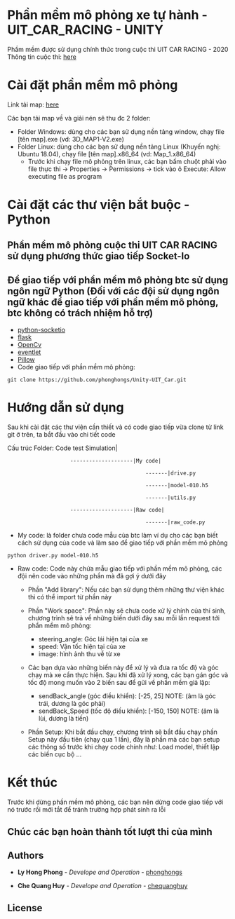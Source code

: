# Phần mềm mô phỏng xe tự hành - UIT_CAR_RACING - UNITY

Phầm mềm được sử dụng chính thức trong cuộc thi UIT CAR RACING - 2020
Thông tin cuộc thi: [here](http://ceday.uit.edu.vn/ceday/uit-car-racing-2020/?fbclid=IwAR09FrAJgNRWWauq4JIuBIAEvBnNb4IIprtKQhE-fD8wNqYuDayKKR4d5Bw)

# Cài đặt phần mềm mô phỏng

Link tải map: [here](https://drive.google.com/drive/folders/1dxIH1mCjbuDAfMuaFIBFVka7kUac-_ce?usp=sharing)

Các bạn tải map về và giải nén sẽ thu đc 2 folder:
* Folder Windows: dùng cho các bạn sử dụng nền tảng window, chạy file [tên map].exe (vd: 3D_MAP1-V2.exe)
* Folder Linux: dùng cho các bạn sử dụng nền tảng Linux (Khuyến nghị: Ubuntu 18.04), chạy file [tên map].x86_64 (vd: Map_1.x86_64)
    + Trước khi chạy file mô phỏng trên linux, các bạn bấm chuột phải vào file thực thi -> Properties -> Permissions -> tick vào ô Execute: Allow executing file as program

# Cài đặt các thư viện bắt buộc - Python

## Phần mềm mô phỏng cuộc thi UIT CAR RACING sử dụng phương thức giao tiếp Socket-Io 
## Để giao tiếp với phần mềm mô phỏng btc sử dụng ngôn ngữ Python (Đối với các đội sử dụng ngôn ngữ khác để giao tiếp với phần mềm mô phỏng, btc không có trách nhiệm hỗ trợ)

* [python-socketio](https://pypi.org/project/python-socketio/)
* [flask](https://pypi.org/project/Flask/)
* [OpenCv](https://opencv.org/)
* [eventlet](https://pypi.org/project/eventlet/)
* [Pillow](https://pypi.org/project/Pillow/)
* Code giao tiếp với phần mềm mô phỏng: 

```
git clone https://github.com/phonghongs/Unity-UIT_Car.git
```

# Hướng dẫn sử dụng

Sau khi cài đặt các thư viện cần thiết và có code giao tiếp vừa clone từ link git ở trên, ta bắt đầu vào chi tiết code

Cấu trúc Folder:    Code test Simulation|

                        --------------------|My code|

                                                -------|drive.py

                                                -------|model-010.h5

                                                -------|utils.py

                        --------------------|Raw code|
                        
                                                -------|raw_code.py

* My code: là folder chưa code mẫu của btc làm ví dụ cho các bạn biết cách sử dụng của code và làm sao để giao tiếp với phần mềm mô phỏng
```
python driver.py model-010.h5
```

* Raw code: Code này chứa mẫu giao tiếp với phần mềm mô phỏng, các đội nên code vào những phần mà đã gợi ý dưới đây
    + Phần "Add library": Nếu các bạn sử dụng thêm những thư viện khác thì có thể import từ phần này

    + Phần "Work space": Phần này sẽ chưa code xử lý chính của thí sinh, chương trình sẽ trả về những biến dưới đây sau mỗi lần request tới phần mềm mô phòng:
        - steering_angle: Góc lái hiện tại của xe
        - speed: Vận tốc hiện tại của xe
        - image: hình ảnh thu về từ xe
    + Các bạn dựa vào những biến này để xử lý và đưa ra tốc độ và góc chạy mà xe cần thực hiện. Sau khi đã xử lý xong, các bạn gán góc và tốc độ mong muốn vào 2 biến sau để gửi về phần mềm giả lập:
        - sendBack_angle (góc điều khiển): [-25, 25]  NOTE: (âm là góc trái, dương là góc phải)
        - sendBack_Speed (tốc độ điều khiển): [-150, 150] NOTE: (âm là lùi, dương là tiến)

    + Phần Setup: Khi bắt đầu chạy, chương trình sẽ bắt đầu chạy phần Setup này đầu tiên (chạy qua 1 lần), đây là phần mà các bạn setup các thông số trước khi chạy code chính như: Load model, thiết lập các biến cục bộ ...

# Kết thúc

Trước khi dừng phần mềm mô phỏng, các bạn nên dừng code giao tiếp với nó trước rồi mới tắt để tránh trường hợp phát sinh ra lỗi

## Chúc các bạn hoàn thành tốt lượt thi của mình

## Authors

* **Ly Hong Phong** - *Develope and Operation* - [phonghongs](https://github.com/phonghongs)

* **Che Quang Huy** - *Develope and Operation* - [chequanghuy](https://github.com/chequanghuy)

## License
